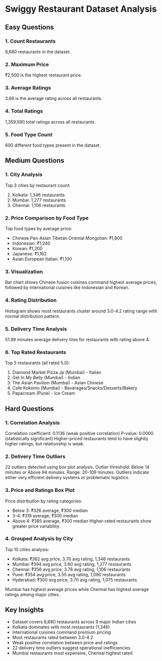 # Swiggy Restaurant Dataset Analysis

## Easy Questions

### 1. Count Restaurants

8,680 restaurants in the dataset.

### 2. Maximum Price

₹2,500 is the highest restaurant price.

### 3. Average Ratings

3.66 is the average rating across all restaurants.

### 4. Total Ratings

1,359,590 total ratings across all restaurants.

### 5. Food Type Count

600 different food types present in the dataset.

## Medium Questions

### 1. City Analysis

Top 3 cities by restaurant count:

1. Kolkata: 1,346 restaurants
2. Mumbai: 1,277 restaurants
3. Chennai: 1,106 restaurants

### 2. Price Comparison by Food Type

Top food types by average price:

-   Chinese Pan-Asian Tibetan Oriental Mongolian: ₹1,800
-   Indonesian: ₹1,240
-   Korean: ₹1,200
-   Japanese: ₹1,162
-   Asian European Italian: ₹1,100

### 3. Visualization

Bar chart shows Chinese fusion cuisines command highest average prices, followed by international cuisines like Indonesian and Korean.

### 4. Rating Distribution

Histogram shows most restaurants cluster around 3.0-4.2 rating range with normal distribution pattern.

### 5. Delivery Time Analysis

51.99 minutes average delivery time for restaurants with rating above 4.

### 6. Top Rated Restaurants

Top 5 restaurants (all rated 5.0):

1. Diamond Market Pizza Jp (Mumbai) - Italian
2. Get In My Belly (Mumbai) - Indian
3. The Asian Pavilion (Mumbai) - Asian Chinese
4. Cafe Kokomo (Mumbai) - Beverages/Snacks/Desserts/Bakery
5. Papacream (Pune) - Ice Cream

## Hard Questions

### 1. Correlation Analysis

Correlation coefficient: 0.1136 (weak positive correlation)
P-value: 0.0000 (statistically significant)
Higher-priced restaurants tend to have slightly higher ratings, but relationship is weak.

### 2. Delivery Time Outliers

22 outliers detected using box plot analysis.
Outlier threshold: Below 14 minutes or Above 94 minutes.
Range: 20-109 minutes.
Outliers indicate either very efficient delivery systems or problematic logistics.

### 3. Price and Ratings Box Plot

Price distribution by rating categories:

-   Below 3: ₹326 average, ₹300 median
-   3-4: ₹319 average, ₹300 median
-   Above 4: ₹385 average, ₹300 median
    Higher-rated restaurants show greater price variability.

### 4. Grouped Analysis by City

Top 10 cities analysis:

-   Kolkata: ₹362 avg price, 3.70 avg rating, 1,346 restaurants
-   Mumbai: ₹394 avg price, 3.60 avg rating, 1,277 restaurants
-   Chennai: ₹356 avg price, 3.78 avg rating, 1,106 restaurants
-   Pune: ₹354 avg price, 3.55 avg rating, 1,090 restaurants
-   Hyderabad: ₹300 avg price, 3.70 avg rating, 1,075 restaurants

Mumbai has highest average prices while Chennai has highest average ratings among major cities.

## Key Insights

-   Dataset covers 8,680 restaurants across 9 major Indian cities
-   Kolkata dominates with most restaurants (1,346)
-   International cuisines command premium pricing
-   Most restaurants rated between 3.0-4.2
-   Weak positive correlation between price and ratings
-   22 delivery time outliers suggest operational inefficiencies
-   Mumbai restaurants most expensive, Chennai highest rated
